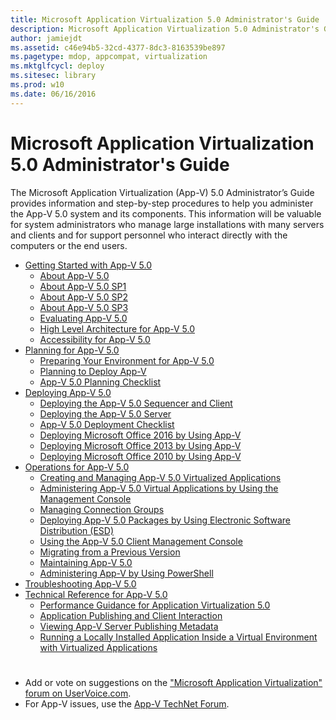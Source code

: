 ```yaml
---
title: Microsoft Application Virtualization 5.0 Administrator's Guide
description: Microsoft Application Virtualization 5.0 Administrator's Guide
author: jamiejdt
ms.assetid: c46e94b5-32cd-4377-8dc3-8163539be897
ms.pagetype: mdop, appcompat, virtualization
ms.mktglfcycl: deploy
ms.sitesec: library
ms.prod: w10
ms.date: 06/16/2016
---
```


# Microsoft Application Virtualization 5.0 Administrator's Guide

The Microsoft Application Virtualization (App-V) 5.0 Administrator’s Guide provides information and step-by-step procedures to help you administer the App-V 5.0 system and its components. This information will be valuable for system administrators who manage large installations with many servers and clients and for support personnel who interact directly with the computers or the end users.

- [Getting Started with App-V 5.0](getting-started-with-app-v-50--rtm.md)
  - [About App-V 5.0](about-app-v-50.md)
  - [About App-V 5.0 SP1](about-app-v-50-sp1.md)
  - [About App-V 5.0 SP2](about-app-v-50-sp2.md)
  - [About App-V 5.0 SP3](about-app-v-50-sp3.md)
  - [Evaluating App-V 5.0](evaluating-app-v-50.md)
  - [High Level Architecture for App-V 5.0](high-level-architecture-for-app-v-50.md)
  - [Accessibility for App-V 5.0](accessibility-for-app-v-50.md)
- [Planning for App-V 5.0](planning-for-app-v-50-rc.md)
  - [Preparing Your Environment for App-V 5.0](preparing-your-environment-for-app-v-50.md)
  - [Planning to Deploy App-V](planning-to-deploy-app-v.md)
  - [App-V 5.0 Planning Checklist](app-v-50-planning-checklist.md)
- [Deploying App-V 5.0](deploying-app-v-50.md)
  - [Deploying the App-V 5.0 Sequencer and Client](deploying-the-app-v-50-sequencer-and-client.md)
  - [Deploying the App-V 5.0 Server](deploying-the-app-v-50-server.md)
  - [App-V 5.0 Deployment Checklist](app-v-50-deployment-checklist.md)
  - [Deploying Microsoft Office 2016 by Using App-V](deploying-microsoft-office-2016-by-using-app-v.md)
  - [Deploying Microsoft Office 2013 by Using App-V](deploying-microsoft-office-2013-by-using-app-v.md)
  - [Deploying Microsoft Office 2010 by Using App-V](deploying-microsoft-office-2010-by-using-app-v.md)
- [Operations for App-V 5.0](operations-for-app-v-50.md)
  - [Creating and Managing App-V 5.0 Virtualized Applications](creating-and-managing-app-v-50-virtualized-applications.md)
  - [Administering App-V 5.0 Virtual Applications by Using the Management Console](administering-app-v-50-virtual-applications-by-using-the-management-console.md)
  - [Managing Connection Groups](managing-connection-groups.md)
  - [Deploying App-V 5.0 Packages by Using Electronic Software Distribution (ESD)](deploying-app-v-50-packages-by-using-electronic-software-distribution--esd-.md)
  - [Using the App-V 5.0 Client Management Console](using-the-app-v-50-client-management-console.md)
  - [Migrating from a Previous Version](migrating-from-a-previous-version-app-v-50.md)
  - [Maintaining App-V 5.0](maintaining-app-v-50.md)
  - [Administering App-V by Using PowerShell](administering-app-v-by-using-powershell.md)
- [Troubleshooting App-V 5.0](troubleshooting-app-v-50.md)
- [Technical Reference for App-V 5.0](technical-reference-for-app-v-50.md)
  - [Performance Guidance for Application Virtualization 5.0](performance-guidance-for-application-virtualization-50.md)
  - [Application Publishing and Client Interaction](application-publishing-and-client-interaction.md)
  - [Viewing App-V Server Publishing Metadata](viewing-app-v-server-publishing-metadata.md)
  - [Running a Locally Installed Application Inside a Virtual Environment with Virtualized Applications](running-a-locally-installed-application-inside-a-virtual-environment-with-virtualized-applications.md)

#

- Add or vote on suggestions on the ["Microsoft Application Virtualization" forum on UserVoice.com](http://appv.uservoice.com/forums/280448-microsoft-application-virtualization).
- For App-V issues, use the [App-V TechNet Forum](https://social.technet.microsoft.com/Forums/home?forum=mdopappv).
